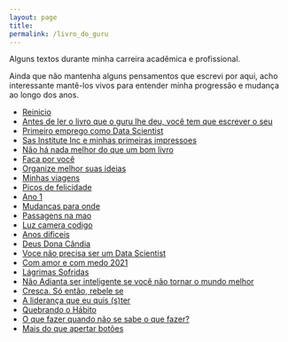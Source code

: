 ```yaml
---
layout: page
title:
permalink: /livro_do_guru
---
```


Alguns textos durante minha carreira acadêmica e profissional.

Ainda que não mantenha alguns pensamentos que escrevi por aqui, acho interessante mantê-los vivos para entender minha progressão e mudança ao longo dos anos.

- [Reinicio](/2016/05/10/reinicio)
- [Antes de ler o livro que o guru lhe deu, você tem que escrever o seu](/2016/05/20/antes-de-ler-o-livro-que-o-guru-lhe-deu-voce-tem-que-escrever-o-seu)
- [Primeiro emprego como Data Scientist](/2017/04/09/primeiro-emprego-como-data-scientist)
- [Sas Institute Inc e minhas primeiras impressoes](/2017/07/25/sas-institute-inc-e-minhas-primeiras-impressoes)
- [Não há nada melhor do que um bom livro](/2017/09/05/nao-ha-nada-melhor-do-que-um-bom-livro)
- [Faca por você](/2017/11/08/faca-por-voce)
- [Organize melhor suas ideias](/2017/12/19/organize-melhor-suas-ideias)
- [Minhas viagens](/2018/04/18/minhas-viagens)
- [Picos de felicidade](/2018/11/21/picos-de-felicidade)
- [Ano 1](/2019/08/10/ano-1)
- [Mudancas para onde](/2020/01/06/mudancas-para-onde)
- [Passagens na mao](/2020/03/17/passagens-na-mao)
- [Luz camera codigo](/2020/06/03/luz-camera-codigo)
- [Anos dificeis](/2020/07/09/anos-dificeis)
- [Deus Dona Cândia](/2021/05/10/deus-dona-candia)
- [Voce não precisa ser um Data Scientist](/2021/08/15/voce-nao-precisa-ser-um-data-scientist)
- [Com amor e com medo 2021](/2022/01/01/com-amor-e-com-medo-2021)
- [Lágrimas Sofridas](/2023/11/22/lagrimas-sofridas)
- [Não Adianta ser inteligente se você não tornar o mundo melhor](/2024/01/02/nao-adianta-ser-inteligente-se-voce-nao-tornar-o-mundo-melhor)
- [Cresca. Só então, rebele se](/2024/01/12/cresca-so-entao-rebele-se)
- [A liderança que eu quis (s)ter](/2024/04/13/a-lideranca-que-eu-quis-(s)ter)
- [Quebrando o Hábito](/2024/07/03/quebrando-o-habito)
- [O que fazer quando não se sabe o que fazer?](/2024/10/13/o-que-fazer)
- [Mais do que apertar botões](/2024/10/21/mais-do-que-apertar-botoes)